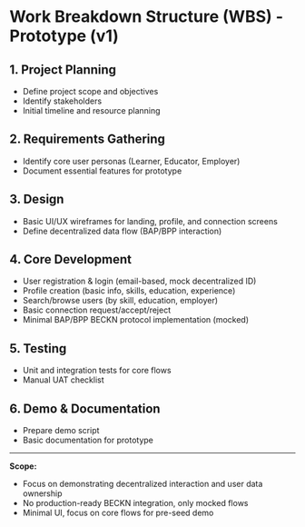 # Work Breakdown Structure (WBS) - Prototype (v1)

## 1. Project Planning
- Define project scope and objectives
- Identify stakeholders
- Initial timeline and resource planning

## 2. Requirements Gathering
- Identify core user personas (Learner, Educator, Employer)
- Document essential features for prototype

## 3. Design
- Basic UI/UX wireframes for landing, profile, and connection screens
- Define decentralized data flow (BAP/BPP interaction)

## 4. Core Development
- User registration & login (email-based, mock decentralized ID)
- Profile creation (basic info, skills, education, experience)
- Search/browse users (by skill, education, employer)
- Basic connection request/accept/reject
- Minimal BAP/BPP BECKN protocol implementation (mocked)

## 5. Testing
- Unit and integration tests for core flows
- Manual UAT checklist

## 6. Demo & Documentation
- Prepare demo script
- Basic documentation for prototype

---

**Scope:**
- Focus on demonstrating decentralized interaction and user data ownership
- No production-ready BECKN integration, only mocked flows
- Minimal UI, focus on core flows for pre-seed demo
